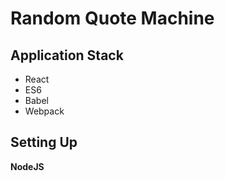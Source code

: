 # Random Quote Machine
## Application Stack
- React
- ES6
- Babel
- Webpack
## Setting Up
**NodeJS**

